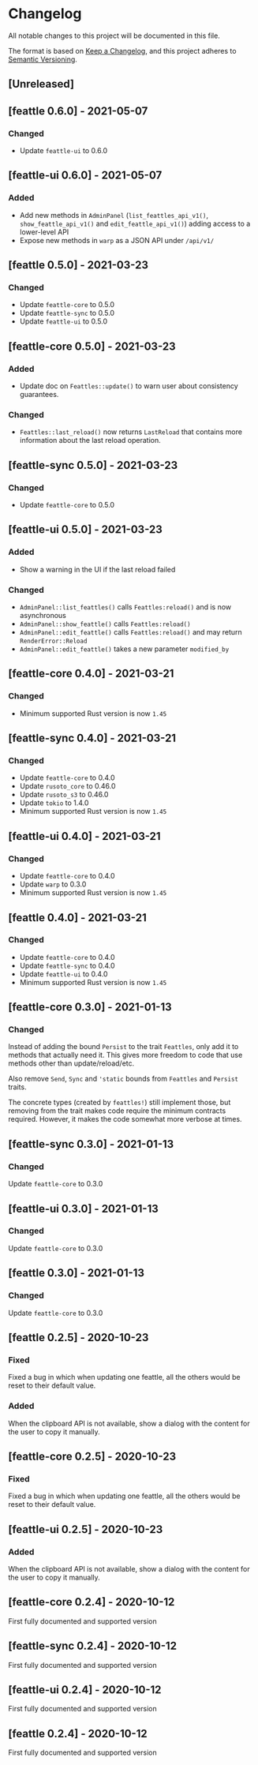 # Changelog
All notable changes to this project will be documented in this file.

The format is based on [Keep a Changelog](https://keepachangelog.com/en/1.0.0/),
and this project adheres to [Semantic Versioning](https://semver.org/spec/v2.0.0.html).

## [Unreleased]

## [feattle 0.6.0] - 2021-05-07

### Changed
- Update `feattle-ui` to 0.6.0

## [feattle-ui 0.6.0] - 2021-05-07

### Added
- Add new methods in `AdminPanel` (`list_feattles_api_v1()`, `show_feattle_api_v1()` and `edit_feattle_api_v1()`) adding
  access to a lower-level API
- Expose new methods in `warp` as a JSON API under `/api/v1/`

## [feattle 0.5.0] - 2021-03-23

### Changed
- Update `feattle-core` to 0.5.0
- Update `feattle-sync` to 0.5.0
- Update `feattle-ui` to 0.5.0

## [feattle-core 0.5.0] - 2021-03-23

### Added
- Update doc on `Feattles::update()` to warn user about consistency guarantees.

### Changed
- `Feattles::last_reload()` now returns `LastReload` that contains more information about the last
  reload operation.

## [feattle-sync 0.5.0] - 2021-03-23

### Changed
- Update `feattle-core` to 0.5.0

## [feattle-ui 0.5.0] - 2021-03-23

### Added
- Show a warning in the UI if the last reload failed

### Changed
- `AdminPanel::list_feattles()` calls `Feattles:reload()` and is now asynchronous
- `AdminPanel::show_feattle()` calls `Feattles:reload()`
- `AdminPanel::edit_feattle()` calls `Feattles:reload()` and may return `RenderError::Reload`
- `AdminPanel::edit_feattle()` takes a new parameter `modified_by`

## [feattle-core 0.4.0] - 2021-03-21

### Changed
- Minimum supported Rust version is now `1.45`

## [feattle-sync 0.4.0] - 2021-03-21

### Changed
- Update `feattle-core` to 0.4.0
- Update `rusoto_core` to 0.46.0
- Update `rusoto_s3` to 0.46.0
- Update `tokio` to 1.4.0
- Minimum supported Rust version is now `1.45`

## [feattle-ui 0.4.0] - 2021-03-21

### Changed
- Update `feattle-core` to 0.4.0
- Update `warp` to 0.3.0
- Minimum supported Rust version is now `1.45`

## [feattle 0.4.0] - 2021-03-21

### Changed
- Update `feattle-core` to 0.4.0
- Update `feattle-sync` to 0.4.0
- Update `feattle-ui` to 0.4.0
- Minimum supported Rust version is now `1.45`

## [feattle-core 0.3.0] - 2021-01-13

### Changed
Instead of adding the bound `Persist` to the trait `Feattles`, only add it to methods that actually
need it. This gives more freedom to code that use methods other than update/reload/etc.

Also remove `Send`, `Sync` and `'static` bounds from `Feattles` and `Persist` traits.

The concrete types (created by `feattles!`) still implement those, but removing from the trait
makes code require the minimum contracts required. However, it makes the code somewhat more
verbose at times.

## [feattle-sync 0.3.0] - 2021-01-13

### Changed
Update `feattle-core` to 0.3.0

## [feattle-ui 0.3.0] - 2021-01-13

### Changed
Update `feattle-core` to 0.3.0

## [feattle 0.3.0] - 2021-01-13

### Changed
Update `feattle-core` to 0.3.0

## [feattle 0.2.5] - 2020-10-23

### Fixed
Fixed a bug in which when updating one feattle, all the others would be reset to their default value.

### Added
When the clipboard API is not available, show a dialog with the content for the user to copy it
manually.

## [feattle-core 0.2.5] - 2020-10-23

### Fixed
Fixed a bug in which when updating one feattle, all the others would be reset to their default value.

## [feattle-ui 0.2.5] - 2020-10-23

### Added
When the clipboard API is not available, show a dialog with the content for the user to copy it
manually.

## [feattle-core 0.2.4] - 2020-10-12
First fully documented and supported version

## [feattle-sync 0.2.4] - 2020-10-12
First fully documented and supported version

## [feattle-ui 0.2.4] - 2020-10-12
First fully documented and supported version

## [feattle 0.2.4] - 2020-10-12
First fully documented and supported version
